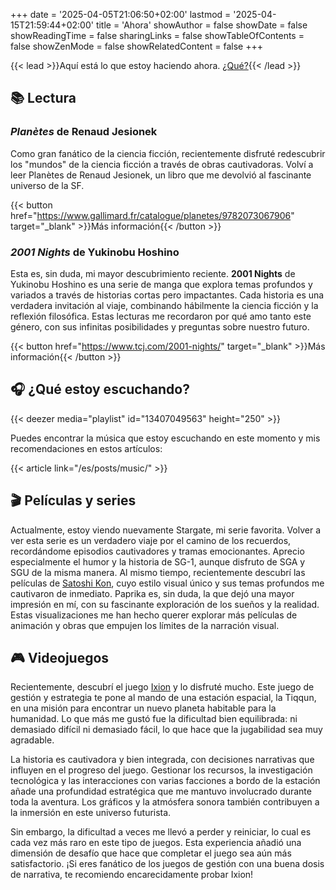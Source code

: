 +++
date = '2025-04-05T21:06:50+02:00'
lastmod = '2025-04-15T21:59:44+02:00'
title = 'Ahora'
showAuthor = false
showDate = false
showReadingTime = false
sharingLinks = false
showTableOfContents = false
showZenMode = false
showRelatedContent = false
+++

{{< lead >}}Aquí está lo que estoy haciendo ahora. [¿Qué?](https://nownownow.com/about){{< /lead >}}

## :books: Lectura

### *Planètes* de Renaud Jesionek

Como gran fanático de la ciencia ficción, recientemente disfruté redescubrir los "mundos" de la ciencia ficción a través de obras cautivadoras. Volví a leer Planètes de Renaud Jesionek, un libro que me devolvió al fascinante universo de la SF.

{{< button href="https://www.gallimard.fr/catalogue/planetes/9782073067906" target="_blank" >}}Más información{{< /button >}}

### *2001 Nights* de Yukinobu Hoshino

Esta es, sin duda, mi mayor descubrimiento reciente. **2001 Nights** de Yukinobu Hoshino es una serie de manga que explora temas profundos y variados a través de historias cortas pero impactantes. Cada historia es una verdadera invitación al viaje, combinando hábilmente la ciencia ficción y la reflexión filosófica. Estas lecturas me recordaron por qué amo tanto este género, con sus infinitas posibilidades y preguntas sobre nuestro futuro.

{{< button href="https://www.tcj.com/2001-nights/" target="_blank" >}}Más información{{< /button >}}<br>

## :headphones: ¿Qué estoy escuchando?

{{< deezer media="playlist" id="13407049563" height="250" >}}

Puedes encontrar la música que estoy escuchando en este momento y mis recomendaciones en estos artículos:

{{< article link="/es/posts/music/" >}}

## :clapper: Películas y series

Actualmente, estoy viendo nuevamente Stargate, mi serie favorita. Volver a ver esta serie es un verdadero viaje por el camino de los recuerdos, recordándome episodios cautivadores y tramas emocionantes. Aprecio especialmente el humor y la historia de SG-1, aunque disfruto de SGA y SGU de la misma manera. Al mismo tiempo, recientemente descubrí las películas de [Satoshi Kon](https://letterboxd.com/director/satoshi-kon/), cuyo estilo visual único y sus temas profundos me cautivaron de inmediato. Paprika es, sin duda, la que dejó una mayor impresión en mí, con su fascinante exploración de los sueños y la realidad. Estas visualizaciones me han hecho querer explorar más películas de animación y obras que empujen los límites de la narración visual.

## :video_game: Videojuegos

Recientemente, descubrí el juego [Ixion](https://store.steampowered.com/app/1113120/IXION/) y lo disfruté mucho. Este juego de gestión y estrategia te pone al mando de una estación espacial, la Tiqqun, en una misión para encontrar un nuevo planeta habitable para la humanidad. Lo que más me gustó fue la dificultad bien equilibrada: ni demasiado difícil ni demasiado fácil, lo que hace que la jugabilidad sea muy agradable.

La historia es cautivadora y bien integrada, con decisiones narrativas que influyen en el progreso del juego. Gestionar los recursos, la investigación tecnológica y las interacciones con varias facciones a bordo de la estación añade una profundidad estratégica que me mantuvo involucrado durante toda la aventura. Los gráficos y la atmósfera sonora también contribuyen a la inmersión en este universo futurista.

Sin embargo, la dificultad a veces me llevó a perder y reiniciar, lo cual es cada vez más raro en este tipo de juegos. Esta experiencia añadió una dimensión de desafío que hace que completar el juego sea aún más satisfactorio. ¡Si eres fanático de los juegos de gestión con una buena dosis de narrativa, te recomiendo encarecidamente probar Ixion!
